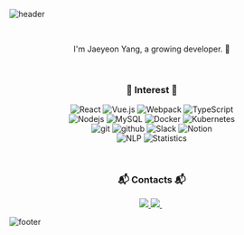 ![header](https://capsule-render.vercel.app/api?type=slice&color=D8BFD8&height=170&section=header&text=%20Jaeyeon&fontColor=090707&fontAlignX=45&fontAlignY=65&fontSize=100&animation=twinkling)

<br>

<p align="center">
I'm Jaeyeon Yang, a growing developer. 🌱 <br>
</p>

<br>

<h3 align="center"> 🍒 Interest 🍒 </h3>
<p align="center">   
  <img alt="React" src="https://img.shields.io/badge/-React-45b8d8?style=flat-square&logo=react&logoColor=white" />
  <img alt="Vue.js" src="https://img.shields.io/badge/Vue.js-61D4FC08DAFB?style=flat-square&logo=Vue.js&logoColor=white" />
  <img alt="Webpack" src="https://img.shields.io/badge/-Webpack-8DD6F9?style=flat-square&logo=webpack&logoColor=white" /> 
  <img alt="TypeScript" src="https://img.shields.io/badge/TypeScript-007ACC?style=flat-square&logo=typescript&logoColor=white" />
  <br>
  <img alt="Nodejs" src="https://img.shields.io/badge/-Nodejs-43853d?style=flat-square&logo=Node.js&logoColor=white" />
  <img alt="MySQL" src="https://img.shields.io/badge/-MySQL-4479A1?style=flat-square&logo=MySQL&logoColor=white" />
  <img alt="Docker" src="https://img.shields.io/badge/-Docker-46a2f1?style=flat-square&logo=docker&logoColor=white" />
  <img alt="Kubernetes" src="https://img.shields.io/badge/-Kubernetes-3498db?style=flat-square&logo=kubernetes&logoColor=white" />
  <br>
  <img alt="git" src="https://img.shields.io/badge/-Git-F05032?style=flat-square&logo=git&logoColor=white" />
  <img alt="github" src="https://img.shields.io/badge/-Github-181717?style=flat-square&logo=Github&logoColor=white" />
  <img alt="Slack" src="https://img.shields.io/badge/-Slack-4A154B?style=flat-square&logo=Slack&logoColor=white" />
  <img alt="Notion" src="https://img.shields.io/badge/-Notion-000000?style=flat-square&logo=Notion&logoColor=white" />
  <br>
  <img alt="NLP" src="https://img.shields.io/badge/-NLP-red"?style=flat-square" />
  <img alt="Statistics" src="https://img.shields.io/badge/-Statistics-grey"?style=flat-square />
</p>

<br>

<h3 align="center"> 📬 Contacts 📬 </h3>
<p align="center">
  <a href="mailto:petit5730@gmail.com">
    <img src="https://img.shields.io/badge/Gmail-d14836?style=flat-square&logo=Gmail&logoColor=white&link=petit5730@gmail.com"/>
  </a>
  <a href="https://www.instagram.com/yeonne_e/">
    <img src="https://img.shields.io/badge/Instagram-E4405F?style=flat-square&logo=Instagram&logoColor=white&link=https://www.instagram.com/yeonne_e/"/>
  </a>
  &nbsp
</p>

<!--
[![reyeon1209's github stats](https://github-readme-stats.vercel.app/api?username=reyeon1209&count_private=true&show_icons=true&theme=buefy&hide_border=true&include_all_commits=1)](https://github.com/reyeon1209/github-readme-stats)  
-->

![footer](https://capsule-render.vercel.app/api?type=slice&color=D8BFD8&height=150&section=footer)
